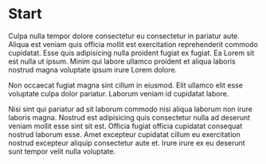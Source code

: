 # Start

Culpa nulla tempor dolore consectetur eu consectetur in pariatur aute. Aliqua est veniam quis officia mollit est exercitation reprehenderit commodo cupidatat. Esse quis adipisicing nulla proident fugiat ex fugiat. Ea Lorem sit est nulla ut ipsum. Minim qui labore ullamco proident et aliqua laboris nostrud magna voluptate ipsum irure Lorem dolore.

Non occaecat fugiat magna sint cillum in eiusmod. Elit ullamco elit esse voluptate culpa dolor pariatur. Laborum veniam id cupidatat labore.

Nisi sint qui pariatur ad sit laborum commodo nisi aliqua laborum non irure laboris magna. Nostrud est adipisicing quis consectetur nulla ad deserunt veniam mollit esse sint sit est. Officia fugiat officia cupidatat consequat nostrud laborum esse. Amet excepteur cupidatat cillum eu exercitation nostrud excepteur aliquip consectetur aute et. Irure irure ex eu deserunt sunt tempor velit nulla voluptate.